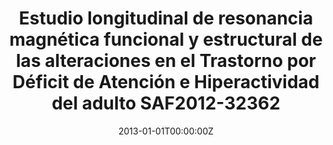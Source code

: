 ---
title: 'Estudio longitudinal de resonancia magnética funcional y estructural de las alteraciones en el Trastorno por Déficit de Atención e Hiperactividad del adulto SAF2012-32362'
authors:
- Óscar Vilarroya Oliver
date: "2013-01-01T00:00:00Z"
doi: ""
publishDate: "2013-01-01T00:00:00Z"
# Publication type.
# Legend: 0 = Uncategorized; 1 = Conference paper; 2 = Journal article;
# 3 = Preprint / Working Paper; 4 = Report; 5 = Book; 6 = Book section;
# 7 = Thesis; 8 = Patent
publication_types: ["0"]
publication: 'Ministerio de Economía y Competitividad. Subdirección General de Proyectos de Investigación'
tags:
- Otros
featured: false
---